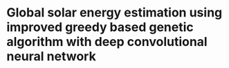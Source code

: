 # Global solar energy estimation using improved greedy based genetic algorithm with deep convolutional neural network
